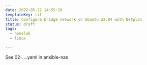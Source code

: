 ```yaml
---
date: 2022-05-22 14:55:28
templateKey: til
title: Configure bridge network on Ubuntu 22.04 with Netplan
status: draft
tags:
  - homelab
  - linux

---
```


See 02-....yaml in ansible-nas

